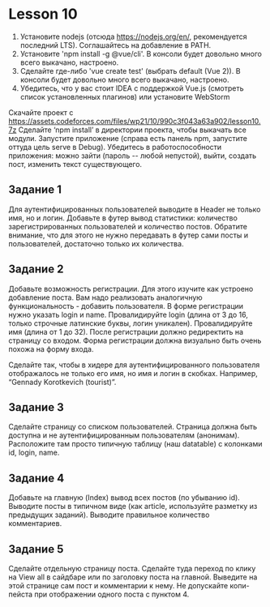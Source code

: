 # Lesson 10


1. Установите nodejs (отсюда https://nodejs.org/en/, рекомендуется последний LTS). Соглашайтесь на добавление в PATH.
2. Установите 'npm install -g @vue/cli'. В консоли будет довольно много всего выкачано, настроено.
3. Сделайте где-либо 'vue create test' (выбрать default (Vue 2)). В консоли будет довольно много всего выкачано, настроено.
4. Убедитесь, что у вас стоит IDEA с поддержкой Vue.js (смотреть список установленных плагинов) или установите WebStorm

Скачайте проект с https://assets.codeforces.com/files/wp21/10/990c3f043a63a902/lesson10.7z
Сделайте ‘npm install’ в директории проекта, чтобы выкачать все модули. Запустите приложение (справа есть панель npm, запустите оттуда цель serve в Debug). Убедитесь в работоспособности приложения: можно зайти (пароль -- любой непустой), выйти, создать пост, изменить текст существующего.

## Задание 1
Для аутентифицированных пользователей выводите в Header не только имя, но и логин. Добавьте в футер вывод статистики: количество зарегистрированных пользователей и количество постов. Обратите внимание, что для этого не нужно передавать в футер сами посты и пользователей, достаточно только их количества.

## Задание 2
Добавьте возможность регистрации. Для этого изучите как устроено добавление поста. Вам надо реализовать аналогичную функциональность - добавить пользователя. В форме регистрации нужно указать login и name. Провалидируйте login (длина от 3 до 16, только строчные латинские буквы, логин уникален). Провалидируйте имя (длина от 1 до 32). После регистрации должно редиректить на страницу со входом. Форма регистрации должна визуально быть очень похожа на форму входа.

Сделайте так, чтобы в хидере для аутентифицированного пользователя отображалось не только его имя, но имя и логин в скобках. Например, “Gennady Korotkevich (tourist)”.

## Задание 3
Сделайте страницу со списком пользователей. Страница должна быть доступна и не аутентифицированным пользователям (анонимам). Расположите там просто типичную таблицу (наш datatable) с колонками id, login, name.

## Задание 4
Добавьте на главную (Index) вывод всех постов (по убыванию id). Выводите посты в типичном виде (как article, используйте разметку из предыдущих заданий). Выводите правильное количество комментариев.

## Задание 5
Сделайте отдельную страницу поста. Сделайте туда переход по клику на View all в сайдбаре или по заголовку поста на главной. Выведите на этой странице сам пост и комментарии к нему. Не допускайте копи-пейста при отображении одного поста с пунктом 4.
